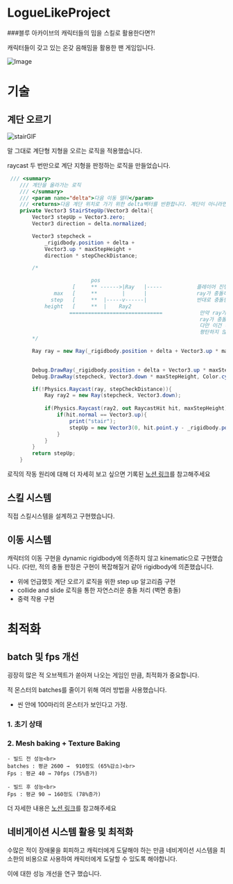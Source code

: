 # LogueLikeProject
###블루 아카이브의 캐릭터들의 밈을 스킬로 활용한다면?!

캐릭터들이 갖고 있는 온갖 음해밈을 활용한 팬 게임입니다.

![Image](Image/snapshot1.png)


# 기술
## 계단 오르기
![stairGIF](Image/stepup.gif)

말 그대로 계단형 지형을 오르는 로직을 적용했습니다.

raycast 두 번만으로 계단 지형을 판정하는 로직을 만들었습니다.


```csharp
 /// <summary>
    /// 계단을 올라가는 로직
    /// </summary>
    /// <param name="delta">다음 이동 델타</param>
    /// <returns>다음 계단 위치로 가기 위한 delta벡터를 반환합니다. 계단이 아니라면 영벡터를 반환함.</returns>
    private Vector3 StairStepUp(Vector3 delta){
        Vector3 stepUp = Vector3.zero;
        Vector3 direction = delta.normalized;

        Vector3 stepcheck = 
            _rigidbody.position + delta + 
            Vector3.up * maxStepHeight + 
            direction * stepCheckDistance;

        /*

                           pos
                     [     ** ------>|Ray   |-----           플레이어 진행방향으로 Ray를 쏘는데, 이때 max step height만큼 높은 위치에서 쏜다.
               max   [     **        |      |                ray가 충돌하지 않는 다는 것은 계단 형태로 인해 음푹 들어가서 발 디딜곳이 존재한다는 것이다.
              step   [     **  |-----v------|                반대로 충돌한다면 이는 벽이거나, 계단이여도 계단의 경사가 너무 가파르다는 것이다.
            height   [     **  |    Ray2                     
                    ==============================            만약 ray가 충돌 하지 않아 계단임이 확인 되었다면 이번엔 아랫방향으로 ray를 쏜다.
                                                              ray가 충돌 했을 때 평평한 면(Vector3.up)이면 우리가 생각하는 계단이므로 다음 위치치 y값을 반환하는 형태이다.
                                                              다만 이건 내가 "계단은 무조건 90도여야 한다"라는 규정을 내렸기 때문에 가능한거고
                                                              평탄하지 않은 계단 설정이 있다면(이를테면 조금 높은 바위 언덕) 이라면 좀 더 다양한 로직이 필요할 것.
        */

        Ray ray = new Ray(_rigidbody.position + delta + Vector3.up * maxStepHeight, direction);

        
        Debug.DrawRay(_rigidbody.position + delta + Vector3.up * maxStepHeight, direction * stepCheckDistance, Color.green, 5);
        Debug.DrawRay(stepcheck, Vector3.down * maxStepHeight, Color.cyan, 5);

        if(!Physics.Raycast(ray, stepCheckDistance)){
            Ray ray2 = new Ray(stepcheck, Vector3.down);
            
            if(Physics.Raycast(ray2, out RaycastHit hit, maxStepHeight)){
                if(hit.normal == Vector3.up){
                    print("stair");
                    stepUp = new Vector3(0, hit.point.y - _rigidbody.position.y, 0);
                }
            }
        }
        return stepUp;
    }

```
로직의 작동 원리에 대해 더 자세히 보고 싶으면 기록된 [노션 링크](https://glaze-culotte-b91.notion.site/1befbd73ff3f807489e8d6d3a3deb97c)를 참고해주세요


## 스킬 시스템

직접 스킬시스템을 설계하고 구현했습니다.




## 이동 시스템

캐릭터의 이동 구현을 dynamic rigidbody에 의존하지 않고 kinematic으로 구현했습니다. (다만, 적의 충돌 판정은 구현이 복잡해질거 같아 rigidbody에 의존했습니다.

- 위에 언급했듯 계단 오르기 로직을 위한 step up 알고리즘 구현
- collide and slide 로직을 통한 자연스러운 충돌 처리 (벽면 충돌)
- 중력 작용 구현





# 최적화

## batch 및 fps 개선

굉장히 많은 적 오브젝트가 쏟아져 나오는 게임인 만큼, 최적화가 중요합니다.

적 몬스터의 batches를 줄이기 위해 여러 방법을 사용했습니다.


- 씬 안에 100마리의 몬스터가 보인다고 가정.

### 1. 초기 상태

### 2. Mesh baking + Texture Baking
    - 빌드 전 성능<br>
    batches : 평균 2600 →  910정도 (65%감소)<br>
    Fps : 평균 40 → 70fps (75%증가)

    - 빌드 후 성능<br>
    Fps : 평균 90 → 160정도 (78%증가)

더 자세한 내용은 [노션 링크](https://glaze-culotte-b91.notion.site/228fbd73ff3f8093b259f4a5483a3ab1?pvs=74)를 참고해주세요



## 네비게이션 시스템 활용 및 최적화

수많은 적이 장애물을 회피하고 캐릭터에게 도달해야 하는 만큼 네비게이션 시스템을 최소한의 비용으로 사용하여 캐릭터에게 도달할 수 있도록 해야합니다.

이에 대한 성능 개선을 연구 했습니다.


